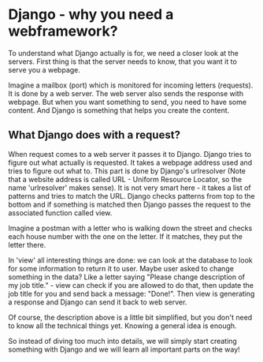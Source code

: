 # Django - why you need a webframework?

To understand what Django actually is for, we need a closer look at the servers. First thing is that the server needs to know, that you want it to serve you a webpage.

Imagine a mailbox (port) which is monitored for incoming letters (requests). It is done by a web server. The web server also sends the response with webpage. But when you want something to send, you need to have some content. And Django is something that helps you create the content.

## What Django does with a request?

When request comes to a web server it passes it to Django. Django tries to figure out what actually is requested. It takes a webpage address used and tries to figure out what to. This part is done by Django's urlresolver (Note that a website address is called URL - Uniform Resource Locator, so the name 'urlresolver' makes sense). It is not very smart here - it takes a list of patterns and tries to match the URL. Django checks patterns from top to the bottom and if something is matched then Django passes the request to the associated function called view.

Imagine a postman with a letter who is walking down the street and checks each house number with the one on the letter. If it matches, they put the letter there.

In 'view' all interesting things are done: we can look at the database to look for some information to return it to user. Maybe user asked to change something in the data? Like a letter saying "Please change description of my job title." - view can check if you are allowed to do that, then update the job title for you and send back a message: "Done!". Then view is generating a response and Django can send it back to web server.

Of course, the description above is a little bit simplified, but you don't need to know all the technical things yet. Knowing a general idea is enough.

So instead of diving too much into details, we will simply start creating something with Django and we will learn all important parts on the way!


